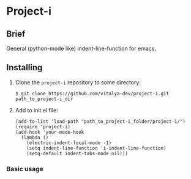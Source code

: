 # Project-i

## Brief

General (python-mode like) indent-line-function for emacs.

## Installing

  1. Clone the `project-i` repository to some directory:

     ```
     $ git clone https://github.com/vitalya-dev/project-i.git path_to_project-i_dir
     ```

  2. Add to init.el file:

     ```
     (add-to-list 'load-path "path_to_project-i_folder/project-i/")
     (require 'project-i)
     (add-hook 'your-mode-hook
       (lambda ()
         (electric-indent-local-mode -1)
         (setq indent-line-function 'i-indent-line-function)
         (setq-default indent-tabs-mode nil)))
     ```

### Basic usage
     

